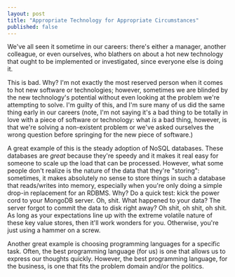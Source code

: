 ```yaml
---
layout: post
title: "Appropriate Technology for Appropriate Circumstances"
published: false
---
```


We've all seen it sometime in our careers: there's either a manager, another
colleague, or even ourselves, who blathers on about a hot new technology
that ought to be implemented or investigated, since everyone else is doing it.

This is bad.  Why?  I'm not exactly the most reserved person when it comes
to hot new software or technologies; however, sometimes we are blinded by
the new technology's potential without even looking at the problem we're
attempting to solve.  I'm guilty of this, and I'm sure many of us did the
same thing early in our careers (note, I'm not saying it's a bad thing to
be totally in love with a piece of software or technology: what *is* a bad
thing, however, is that we're solving a non-existent problem or we've asked
ourselves the wrong question before springing for the new piece of software.)

A great example of this is the steady adoption of NoSQL databases.  These
databases are *great* because they're speedy and it makes it real easy for
someone to scale up the load that can be processed.  However, what some people
don't realize is the nature of the data that they're "storing": sometimes,
it makes absolutely no sense to store things in such a database that
reads/writes into memory, especially when you're only doing a simple drop-in
replacement for an RDBMS.  Why?  Do a quick test: kick the power cord to your
MongoDB server.  Oh, shit.  What happened to your data?  The server forgot
to commit the data to disk right away? Oh shit, oh shit, oh shit.  As long
as your expectations line up with the extreme volatile nature of these
key value stores, then it'll work wonders for you.  Otherwise, you're just
using a hammer on a screw.

Another great example is choosing programming languages for a specific task.
Often, the best programming language (for us) is one that allows us to
express our thoughts quickly.  However, the best programming language,
for the business, is one that fits the problem domain and/or the politics.

